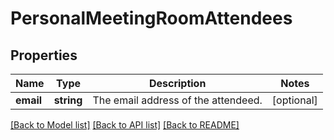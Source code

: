 # PersonalMeetingRoomAttendees

## Properties
Name | Type | Description | Notes
------------ | ------------- | ------------- | -------------
**email** | **string** | The email address of the attendeed. | [optional] 

[[Back to Model list]](../README.md#documentation-for-models) [[Back to API list]](../README.md#documentation-for-api-endpoints) [[Back to README]](../README.md)


